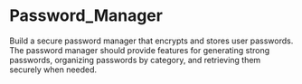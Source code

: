 # Password_Manager
Build a secure password manager that encrypts and stores user passwords. The password manager should provide features for generating strong passwords, organizing passwords by category, and retrieving them securely when needed.
